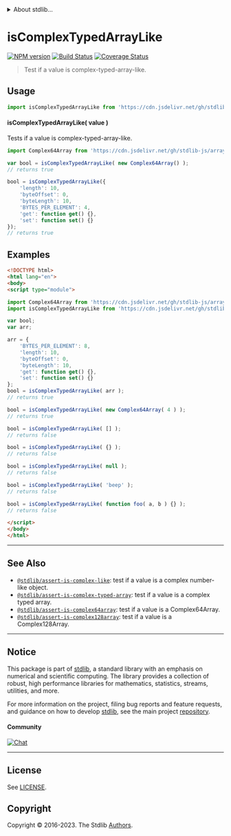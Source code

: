 <!--

@license Apache-2.0

Copyright (c) 2020 The Stdlib Authors.

Licensed under the Apache License, Version 2.0 (the "License");
you may not use this file except in compliance with the License.
You may obtain a copy of the License at

   http://www.apache.org/licenses/LICENSE-2.0

Unless required by applicable law or agreed to in writing, software
distributed under the License is distributed on an "AS IS" BASIS,
WITHOUT WARRANTIES OR CONDITIONS OF ANY KIND, either express or implied.
See the License for the specific language governing permissions and
limitations under the License.

-->


<details>
  <summary>
    About stdlib...
  </summary>
  <p>We believe in a future in which the web is a preferred environment for numerical computation. To help realize this future, we've built stdlib. stdlib is a standard library, with an emphasis on numerical and scientific computation, written in JavaScript (and C) for execution in browsers and in Node.js.</p>
  <p>The library is fully decomposable, being architected in such a way that you can swap out and mix and match APIs and functionality to cater to your exact preferences and use cases.</p>
  <p>When you use stdlib, you can be absolutely certain that you are using the most thorough, rigorous, well-written, studied, documented, tested, measured, and high-quality code out there.</p>
  <p>To join us in bringing numerical computing to the web, get started by checking us out on <a href="https://github.com/stdlib-js/stdlib">GitHub</a>, and please consider <a href="https://opencollective.com/stdlib">financially supporting stdlib</a>. We greatly appreciate your continued support!</p>
</details>

# isComplexTypedArrayLike

[![NPM version][npm-image]][npm-url] [![Build Status][test-image]][test-url] [![Coverage Status][coverage-image]][coverage-url] <!-- [![dependencies][dependencies-image]][dependencies-url] -->

> Test if a value is complex-typed-array-like.



<section class="usage">

## Usage

```javascript
import isComplexTypedArrayLike from 'https://cdn.jsdelivr.net/gh/stdlib-js/assert-is-complex-typed-array-like@v0.1.0-esm/index.mjs';
```

#### isComplexTypedArrayLike( value )

Tests if a value is complex-typed-array-like.

<!-- eslint-disable no-restricted-syntax, no-empty-function -->

```javascript
import Complex64Array from 'https://cdn.jsdelivr.net/gh/stdlib-js/array-complex64@esm/index.mjs';

var bool = isComplexTypedArrayLike( new Complex64Array() );
// returns true

bool = isComplexTypedArrayLike({
    'length': 10,
    'byteOffset': 0,
    'byteLength': 10,
    'BYTES_PER_ELEMENT': 4,
    'get': function get() {},
    'set': function set() {}
});
// returns true
```

</section>

<!-- /.usage -->

<section class="examples">

## Examples

<!-- eslint-disable no-restricted-syntax, no-empty-function, no-unused-vars -->

<!-- eslint no-undef: "error" -->

```html
<!DOCTYPE html>
<html lang="en">
<body>
<script type="module">

import Complex64Array from 'https://cdn.jsdelivr.net/gh/stdlib-js/array-complex64@esm/index.mjs';
import isComplexTypedArrayLike from 'https://cdn.jsdelivr.net/gh/stdlib-js/assert-is-complex-typed-array-like@v0.1.0-esm/index.mjs';

var bool;
var arr;

arr = {
    'BYTES_PER_ELEMENT': 8,
    'length': 10,
    'byteOffset': 0,
    'byteLength': 10,
    'get': function get() {},
    'set': function set() {}
};
bool = isComplexTypedArrayLike( arr );
// returns true

bool = isComplexTypedArrayLike( new Complex64Array( 4 ) );
// returns true

bool = isComplexTypedArrayLike( [] );
// returns false

bool = isComplexTypedArrayLike( {} );
// returns false

bool = isComplexTypedArrayLike( null );
// returns false

bool = isComplexTypedArrayLike( 'beep' );
// returns false

bool = isComplexTypedArrayLike( function foo( a, b ) {} );
// returns false

</script>
</body>
</html>
```

</section>

<!-- /.examples -->

<!-- Section for related `stdlib` packages. Do not manually edit this section, as it is automatically populated. -->

<section class="related">

* * *

## See Also

-   <span class="package-name">[`@stdlib/assert-is-complex-like`][@stdlib/assert/is-complex-like]</span><span class="delimiter">: </span><span class="description">test if a value is a complex number-like object.</span>
-   <span class="package-name">[`@stdlib/assert-is-complex-typed-array`][@stdlib/assert/is-complex-typed-array]</span><span class="delimiter">: </span><span class="description">test if a value is a complex typed array.</span>
-   <span class="package-name">[`@stdlib/assert-is-complex64array`][@stdlib/assert/is-complex64array]</span><span class="delimiter">: </span><span class="description">test if a value is a Complex64Array.</span>
-   <span class="package-name">[`@stdlib/assert-is-complex128array`][@stdlib/assert/is-complex128array]</span><span class="delimiter">: </span><span class="description">test if a value is a Complex128Array.</span>

</section>

<!-- /.related -->

<!-- Section for all links. Make sure to keep an empty line after the `section` element and another before the `/section` close. -->


<section class="main-repo" >

* * *

## Notice

This package is part of [stdlib][stdlib], a standard library with an emphasis on numerical and scientific computing. The library provides a collection of robust, high performance libraries for mathematics, statistics, streams, utilities, and more.

For more information on the project, filing bug reports and feature requests, and guidance on how to develop [stdlib][stdlib], see the main project [repository][stdlib].

#### Community

[![Chat][chat-image]][chat-url]

---

## License

See [LICENSE][stdlib-license].


## Copyright

Copyright &copy; 2016-2023. The Stdlib [Authors][stdlib-authors].

</section>

<!-- /.stdlib -->

<!-- Section for all links. Make sure to keep an empty line after the `section` element and another before the `/section` close. -->

<section class="links">

[npm-image]: http://img.shields.io/npm/v/@stdlib/assert-is-complex-typed-array-like.svg
[npm-url]: https://npmjs.org/package/@stdlib/assert-is-complex-typed-array-like

[test-image]: https://github.com/stdlib-js/assert-is-complex-typed-array-like/actions/workflows/test.yml/badge.svg?branch=v0.1.0
[test-url]: https://github.com/stdlib-js/assert-is-complex-typed-array-like/actions/workflows/test.yml?query=branch:v0.1.0

[coverage-image]: https://img.shields.io/codecov/c/github/stdlib-js/assert-is-complex-typed-array-like/main.svg
[coverage-url]: https://codecov.io/github/stdlib-js/assert-is-complex-typed-array-like?branch=main

<!--

[dependencies-image]: https://img.shields.io/david/stdlib-js/assert-is-complex-typed-array-like.svg
[dependencies-url]: https://david-dm.org/stdlib-js/assert-is-complex-typed-array-like/main

-->

[chat-image]: https://img.shields.io/gitter/room/stdlib-js/stdlib.svg
[chat-url]: https://app.gitter.im/#/room/#stdlib-js_stdlib:gitter.im

[stdlib]: https://github.com/stdlib-js/stdlib

[stdlib-authors]: https://github.com/stdlib-js/stdlib/graphs/contributors

[umd]: https://github.com/umdjs/umd
[es-module]: https://developer.mozilla.org/en-US/docs/Web/JavaScript/Guide/Modules

[deno-url]: https://github.com/stdlib-js/assert-is-complex-typed-array-like/tree/deno
[umd-url]: https://github.com/stdlib-js/assert-is-complex-typed-array-like/tree/umd
[esm-url]: https://github.com/stdlib-js/assert-is-complex-typed-array-like/tree/esm
[branches-url]: https://github.com/stdlib-js/assert-is-complex-typed-array-like/blob/main/branches.md

[stdlib-license]: https://raw.githubusercontent.com/stdlib-js/assert-is-complex-typed-array-like/main/LICENSE

<!-- <related-links> -->

[@stdlib/assert/is-complex-like]: https://github.com/stdlib-js/assert-is-complex-like/tree/esm

[@stdlib/assert/is-complex-typed-array]: https://github.com/stdlib-js/assert-is-complex-typed-array/tree/esm

[@stdlib/assert/is-complex64array]: https://github.com/stdlib-js/assert-is-complex64array/tree/esm

[@stdlib/assert/is-complex128array]: https://github.com/stdlib-js/assert-is-complex128array/tree/esm

<!-- </related-links> -->

</section>

<!-- /.links -->
